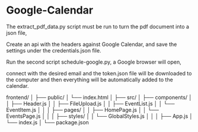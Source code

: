 # Google-Calendar


The extract_pdf_data.py script must be run to turn the pdf document into a json file,

Create an api with the headers against Google Calendar, and save the settings under the credentials.json file.

Run the second script schedule-google.py, a Google browser will open, 

connect with the desired email and the token.json file will be downloaded to the computer and then everything will be automatically added to the calendar.


frontend/
│
├── public/
│   └── index.html
│
├── src/
│   ├── components/
│   │   ├── Header.js
│   │   ├── FileUpload.js
│   │   ├── EventList.js
│   │   └── EventItem.js
│   │
│   ├── pages/
│   │   ├── HomePage.js
│   │   └── EventsPage.js
│   │
│   ├── styles/
│   │   └── GlobalStyles.js
│   │
│   ├── App.js
│   └── index.js
│
└── package.json
